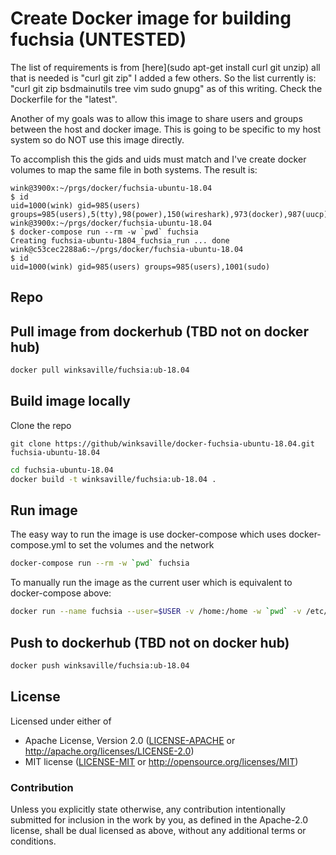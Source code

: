 # Create Docker image for building fuchsia (UNTESTED)

The list of requirements is from [here](sudo apt-get install curl git unzip)
all that is needed is "curl git zip" I added a few others. So the list
currently is: "curl git zip bsdmainutils tree vim sudo gnupg" as of this
writing. Check the Dockerfile for the "latest".

Another of my goals was to allow this image to share users
and groups between the host and docker image. This is going
to be specific to my host system so do NOT use this image directly.

To accomplish this the gids and uids must match and I've
create docker volumes to map the same file in both systems.
The result is:
```
wink@3900x:~/prgs/docker/fuchsia-ubuntu-18.04
$ id
uid=1000(wink) gid=985(users) groups=985(users),5(tty),98(power),150(wireshark),973(docker),987(uucp),988(storage),992(kvm),998(wheel),1001(sudo)
wink@3900x:~/prgs/docker/fuchsia-ubuntu-18.04
$ docker-compose run --rm -w `pwd` fuchsia
Creating fuchsia-ubuntu-1804_fuchsia_run ... done
wink@c53cec2288a6:~/prgs/docker/fuchsia-ubuntu-18.04
$ id
uid=1000(wink) gid=985(users) groups=985(users),1001(sudo)
```

## Repo

## Pull image from dockerhub (TBD not on docker hub)
```bash
docker pull winksaville/fuchsia:ub-18.04
```

## Build image locally

Clone the repo
```
git clone https://github/winksaville/docker-fuchsia-ubuntu-18.04.git fuchsia-ubuntu-18.04
```

```bash
cd fuchsia-ubuntu-18.04
docker build -t winksaville/fuchsia:ub-18.04 .
```

## Run image

The easy way to run the image is use docker-compose which
uses docker-compose.yml to set the volumes and the network
```bash
docker-compose run --rm -w `pwd` fuchsia
```

To manually run the image as the current user which is
equivalent to docker-compose above:
```bash
docker run --name fuchsia --user=$USER -v /home:/home -w `pwd` -v /etc/group:/etc/group:ro -v /etc/gshadow:/etc/gshadow:ro -v /etc/passwd:/etc/passwd:ro -v /etc/shadow:/etc/shadow:ro -v /etc/sudoers:/etc/sudoers:ro -v /etc/sudoers.d:/etc/sudoers.d:ro --rm -it winksaville/fuchsia:ub-18.04
```

## Push to dockerhub (TBD not on docker hub)
```bash
docker push winksaville/fuchsia:ub-18.04
```

## License

Licensed under either of

- Apache License, Version 2.0 ([LICENSE-APACHE](LICENSE-APACHE) or http://apache.org/licenses/LICENSE-2.0)
- MIT license ([LICENSE-MIT](LICENSE-MIT) or http://opensource.org/licenses/MIT)

### Contribution

Unless you explicitly state otherwise, any contribution intentionally submitted
for inclusion in the work by you, as defined in the Apache-2.0 license, shall
be dual licensed as above, without any additional terms or conditions.
